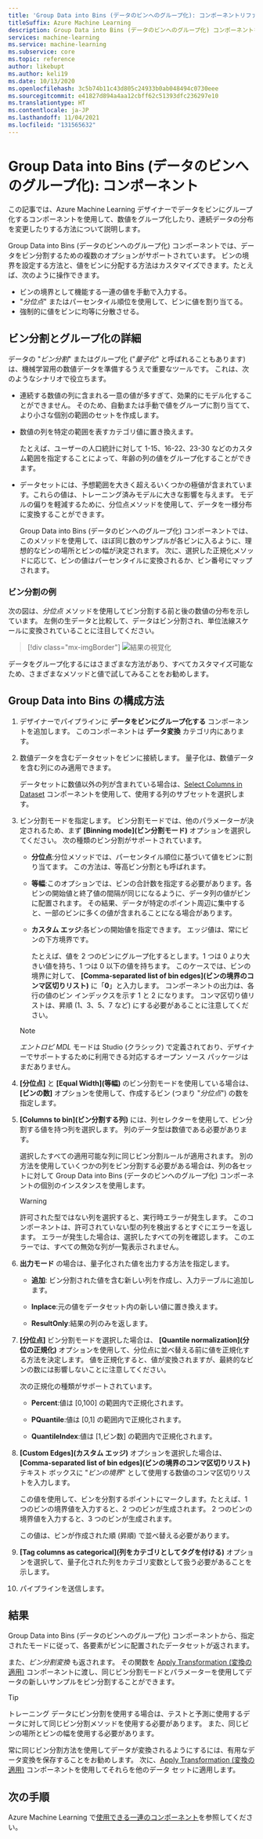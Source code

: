 ```yaml
---
title: 'Group Data into Bins (データのビンへのグループ化): コンポーネントリファレンス'
titleSuffix: Azure Machine Learning
description: Group Data into Bins (データのビンへのグループ化) コンポーネントを使用して数値をグループ化したり、連続データの分布を変更したりする方法について説明します。
services: machine-learning
ms.service: machine-learning
ms.subservice: core
ms.topic: reference
author: likebupt
ms.author: keli19
ms.date: 10/13/2020
ms.openlocfilehash: 3c5b74b11c43d805c24933b0ab048494c0730eee
ms.sourcegitcommit: e41827d894a4aa12cbff62c51393dfc236297e10
ms.translationtype: HT
ms.contentlocale: ja-JP
ms.lasthandoff: 11/04/2021
ms.locfileid: "131565632"
---
```

# <a name="group-data-into-bins-component"></a>Group Data into Bins (データのビンへのグループ化): コンポーネント

この記事では、Azure Machine Learning デザイナーでデータをビンにグループ化するコンポーネントを使用して、数値をグループ化したり、連続データの分布を変更したりする方法について説明します。

Group Data into Bins (データのビンへのグループ化) コンポーネントでは、データをビン分割するための複数のオプションがサポートされています。 ビンの境界を設定する方法と、値をビンに分配する方法はカスタマイズできます。たとえば、次のように操作できます。  

+ ビンの境界として機能する一連の値を手動で入力する。  
+ "*分位点*" またはパーセンタイル順位を使用して、ビンに値を割り当てる。  
+ 強制的に値をビンに均等に分散させる。  

## <a name="more-about-binning-and-grouping"></a>ビン分割とグループ化の詳細

データの "*ビン分割*" またはグループ化 ("*量子化*" と呼ばれることもあります) は、機械学習用の数値データを準備するうえで重要なツールです。 これは、次のようなシナリオで役立ちます。

+ 連続する数値の列に含まれる一意の値が多すぎて、効果的にモデル化することができません。 そのため、自動または手動で値をグループに割り当てて、より小さな個別の範囲のセットを作成します。

+ 数値の列を特定の範囲を表すカテゴリ値に置き換えます。

    たとえば、ユーザーの人口統計に対して 1-15、16-22、23-30 などのカスタム範囲を指定することによって、年齢の列の値をグループ化することができます。

+ データセットには、予想範囲を大きく超えるいくつかの極値が含まれています。これらの値は、トレーニング済みモデルに大きな影響を与えます。 モデルの偏りを軽減するために、分位点メソッドを使用して、データを一様分布に変換することができます。

    Group Data into Bins (データのビンへのグループ化) コンポーネントでは、このメソッドを使用して、ほぼ同じ数のサンプルが各ビンに入るように、理想的なビンの場所とビンの幅が決定されます。 次に、選択した正規化メソッドに応じて、ビンの値はパーセンタイルに変換されるか、ビン番号にマップされます。

### <a name="examples-of-binning"></a>ビン分割の例

次の図は、*分位点* メソッドを使用してビン分割する前と後の数値の分布を示しています。 左側の生データと比較して、データはビン分割され、単位法線スケールに変換されていることに注目してください。  

> [!div class="mx-imgBorder"]
> ![結果の視覚化](media/module/group-data-into-bins-result-example.png)

データをグループ化するにはさまざまな方法があり、すべてカスタマイズ可能なため、さまざまなメソッドと値で試してみることをお勧めします。 

## <a name="how-to-configure-group-data-into-bins"></a>Group Data into Bins の構成方法

1. デザイナーでパイプラインに **データをビンにグループ化する** コンポーネントを追加します。 このコンポーネントは **データ変換** カテゴリ内にあります。

2. 数値データを含むデータセットをビンに接続します。 量子化は、数値データを含む列にのみ適用できます。 

    データセットに数値以外の列が含まれている場合は、[Select Columns in Dataset](select-columns-in-dataset.md) コンポーネントを使用して、使用する列のサブセットを選択します。

3. ビン分割モードを指定します。 ビン分割モードでは、他のパラメーターが決定されるため、まず **[Binning mode]\(ビン分割モード\)** オプションを選択してください。 次の種類のビン分割がサポートされています。

    - **分位点**:分位メソッドでは、パーセンタイル順位に基づいて値をビンに割り当てます。 この方法は、等高ビン分割とも呼ばれます。

    - **等幅**:このオプションでは、ビンの合計数を指定する必要があります。各ビンの開始値と終了値の間隔が同じになるように、データ列の値がビンに配置されます。 その結果、データが特定のポイント周辺に集中すると、一部のビンに多くの値が含まれることになる場合があります。

    - **カスタム エッジ**:各ビンの開始値を指定できます。 エッジ値は、常にビンの下方境界です。 
    
      たとえば、値を 2 つのビンにグループ化するとします。1 つは 0 より大きい値を持ち、1 つは 0 以下の値を持ちます。 このケースでは、ビンの境界に対して、 **[Comma-separated list of bin edges]\(ビンの境界のコンマ区切りリスト\)** に「**0**」と入力します。 コンポーネントの出力は、各行の値のビン インデックスを示す 1 と 2 になります。 コンマ区切り値リストは、昇順 (1、3、5、7 など) にする必要があることに注意してください。
    
    > [!Note]
    > *エントロピ MDL* モードは Studio (クラシック) で定義されており、デザイナーでサポートするために利用できる対応するオープン ソース パッケージはまだありません。        

4. **[分位点]** と **[Equal Width]\(等幅\)** のビン分割モードを使用している場合は、 **[ビンの数]** オプションを使用して、作成するビン (つまり "*分位点*") の数を指定します。

5. **[Columns to bin]\(ビン分割する列\)** には、列セレクターを使用して、ビン分割する値を持つ列を選択します。 列のデータ型は数値である必要があります。

    選択したすべての適用可能な列に同じビン分割ルールが適用されます。 別の方法を使用していくつかの列をビン分割する必要がある場合は、列の各セットに対して Group Data into Bins (データのビンへのグループ化) コンポーネントの個別のインスタンスを使用します。

    > [!WARNING]
    > 許可された型ではない列を選択すると、実行時エラーが発生します。 このコンポーネントは、許可されていない型の列を検出するとすぐにエラーを返します。 エラーが発生した場合は、選択したすべての列を確認します。 このエラーでは、すべての無効な列が一覧表示されません。

6. **出力モード** の場合は、量子化された値を出力する方法を指定します。

    + **追加**: ビン分割された値を含む新しい列を作成し、入力テーブルに追加します。

    + **Inplace**:元の値をデータセット内の新しい値に置き換えます。

    + **ResultOnly**:結果の列のみを返します。

7. **[分位点]** ビン分割モードを選択した場合は、 **[Quantile normalization]\(分位の正規化\)** オプションを使用して、分位点に並べ替える前に値を正規化する方法を決定します。 値を正規化すると、値が変換されますが、最終的なビンの数には影響しないことに注意してください。

    次の正規化の種類がサポートされています。

    + **Percent**:値は [0,100] の範囲内で正規化されます。

    + **PQuantile**:値は [0,1] の範囲内で正規化されます。

    + **QuantileIndex**:値は [1,ビン数] の範囲内で正規化されます。

8. **[Custom Edges]\(カスタム エッジ\)** オプションを選択した場合は、 **[Comma-separated list of bin edges]\(ビンの境界のコンマ区切りリスト\)** テキスト ボックスに "*ビンの境界*" として使用する数値のコンマ区切りリストを入力します。 

    この値を使用して、ビンを分割するポイントにマークします。たとえば、1 つのビンの境界値を入力すると、2 つのビンが生成されます。 2 つのビンの境界値を入力すると、3 つのビンが生成されます。

    この値は、ビンが作成された順 (昇順) で並べ替える必要があります。

10. **[Tag columns as categorical]\(列をカテゴリとしてタグを付ける\)** オプションを選択して、量子化された列をカテゴリ変数として扱う必要があることを示します。

11. パイプラインを送信します。

## <a name="results"></a>結果

Group Data into Bins (データのビンへのグループ化) コンポーネントから、指定されたモードに従って、各要素がビンに配置されたデータセットが返されます。 

また、*ビン分割変換* も返されます。 その関数を [Apply Transformation (変換の適用)](apply-transformation.md) コンポーネントに渡し、同じビン分割モードとパラメーターを使用してデータの新しいサンプルをビン分割することができます。  

> [!TIP]
> トレーニング データにビン分割を使用する場合は、テストと予測に使用するデータに対して同じビン分割メソッドを使用する必要があります。 また、同じビンの場所とビンの幅を使用する必要があります。 
> 
> 常に同じビン分割方法を使用してデータが変換されるようにするには、有用なデータ変換を保存することをお勧めします。 次に、[Apply Transformation (変換の適用)](apply-transformation.md) コンポーネントを使用してそれらを他のデータ セットに適用します。

## <a name="next-steps"></a>次の手順

Azure Machine Learning で[使用できる一連のコンポーネント](component-reference.md)を参照してください。 
